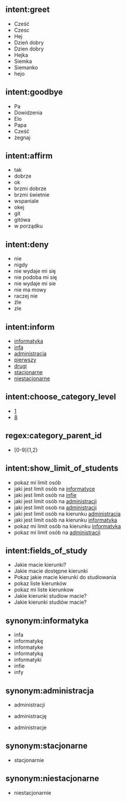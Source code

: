 ## intent:greet
- Cześć
- Czesc
- Hej
- Dzień dobry
- Dzien dobry
- Hejka
- Siemka
- Siemanko
- hejo

## intent:goodbye
- Pa
- Dowidzenia
- Elo
- Papa
- Cześć
- żegnaj

## intent:affirm
- tak
- dobrze
- ok
- brzmi dobrze
- brzmi świetnie
- wspaniale
- okej
- git
- gitówa
- w porządku

## intent:deny
- nie
- nigdy
- nie wydaje mi się
- nie podoba mi się
- nie wydaje mi sie
- nie ma mowy
- raczej nie
- źle
- zle

## intent:inform
- [informatyka](study_field:informatyka)
- [infa](study_field:informatyka)
- [administracja](study_field:administracja)
- [pierwszy](study_cycle:pierwszy)
- [drugi](study_cycle:drugi)
- [stacjonarne](form_of_study:stacjonarne)
- [niestacjonarne](form_of_study:niestacjonarne)

## intent:choose_category_level
- [1](category_parent_id)
- [8](category_parent_id)

## regex:category_parent_id
- [0-9]{1,2}

## intent:show_limit_of_students
- pokaz mi limit osób
- jaki jest limit osób na [informatyce](study_field:informatyka)
- jaki jest limit osób na [infie](study_field:informatyka)
- jaki jest limit osób na [administracji](study_field:administracja)
- jaki jest limit osob na [administracji](study_field:administracja)
- jaki jest limit osób na kierunku [administracja](study_field:administracja)
- jaki jest limit osób na kierunku [informatyka](study_field:informatyka)
- pokaz mi limit osób na kierunku [informatyka](study_field:informatyka)
- pokaz mi limit osób na [administracji](study_field:administracja)



## intent:fields_of_study
- Jakie macie kierunki?
- Jakie macie dostępne kierunki
- Pokaz jakie macie kierunki do studiowania
- pokaz liste kierunków
- pokaz mi liste kierunkow
- Jakie kierunki studiow macie?
- Jakie kierunki studiów macie?


## synonym:informatyka
- infa
- informatykę
- informatyke
- informatyką
- informatyki
- infie
- infy

## synonym:administracja
- administracji
- administrację

- administracje

## synonym:stacjonarne
- stacjonarnie

## synonym:niestacjonarne
- niestacjonarnie

